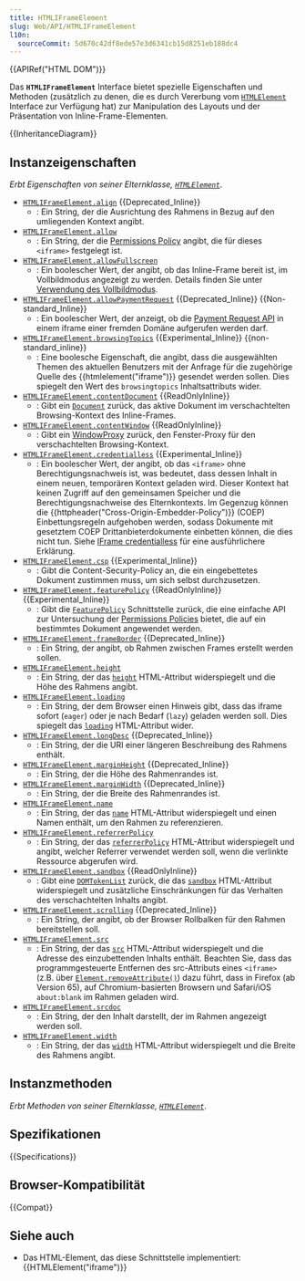 ```yaml
---
title: HTMLIFrameElement
slug: Web/API/HTMLIFrameElement
l10n:
  sourceCommit: 5d670c42df8ede57e3d6341cb15d8251eb188dc4
---
```


{{APIRef("HTML DOM")}}

Das **`HTMLIFrameElement`** Interface bietet spezielle Eigenschaften und Methoden (zusätzlich zu denen, die es durch Vererbung vom [`HTMLElement`](/de/docs/Web/API/HTMLElement) Interface zur Verfügung hat) zur Manipulation des Layouts und der Präsentation von Inline-Frame-Elementen.

{{InheritanceDiagram}}

## Instanzeigenschaften

_Erbt Eigenschaften von seiner Elternklasse, [`HTMLElement`](/de/docs/Web/API/HTMLElement)_.

- [`HTMLIFrameElement.align`](/de/docs/Web/API/HTMLIFrameElement/align) {{Deprecated_Inline}}
  - : Ein String, der die Ausrichtung des Rahmens in Bezug auf den umliegenden Kontext angibt.
- [`HTMLIFrameElement.allow`](/de/docs/Web/API/HTMLIFrameElement/allow)
  - : Ein String, der die [Permissions Policy](/de/docs/Web/HTTP/Permissions_Policy) angibt, die für dieses `<iframe>` festgelegt ist.
- [`HTMLIFrameElement.allowFullscreen`](/de/docs/Web/API/HTMLIFrameElement/allowFullscreen)
  - : Ein boolescher Wert, der angibt, ob das Inline-Frame bereit ist, im Vollbildmodus angezeigt zu werden. Details finden Sie unter [Verwendung des Vollbildmodus](/de/docs/Web/API/Fullscreen_API).
- [`HTMLIFrameElement.allowPaymentRequest`](/de/docs/Web/API/HTMLIFrameElement/allowPaymentRequest) {{Deprecated_Inline}} {{Non-standard_Inline}}
  - : Ein boolescher Wert, der anzeigt, ob die [Payment Request API](/de/docs/Web/API/Payment_Request_API) in einem iframe einer fremden Domäne aufgerufen werden darf.
- [`HTMLIFrameElement.browsingTopics`](/de/docs/Web/API/HTMLIFrameElement/browsingTopics) {{Experimental_Inline}} {{non-standard_inline}}
  - : Eine boolesche Eigenschaft, die angibt, dass die ausgewählten Themen des aktuellen Benutzers mit der Anfrage für die zugehörige Quelle des {{htmlelement("iframe")}} gesendet werden sollen. Dies spiegelt den Wert des `browsingtopics` Inhaltsattributs wider.
- [`HTMLIFrameElement.contentDocument`](/de/docs/Web/API/HTMLIFrameElement/contentDocument) {{ReadOnlyInline}}
  - : Gibt ein [`Document`](/de/docs/Web/API/Document) zurück, das aktive Dokument im verschachtelten Browsing-Kontext des Inline-Frames.
- [`HTMLIFrameElement.contentWindow`](/de/docs/Web/API/HTMLIFrameElement/contentWindow) {{ReadOnlyInline}}
  - : Gibt ein [WindowProxy](/de/docs/Glossary/WindowProxy) zurück, den Fenster-Proxy für den verschachtelten Browsing-Kontext.
- [`HTMLIFrameElement.credentialless`](/de/docs/Web/API/HTMLIFrameElement/credentialless) {{Experimental_Inline}}
  - : Ein boolescher Wert, der angibt, ob das `<iframe>` ohne Berechtigungsnachweis ist, was bedeutet, dass dessen Inhalt in einem neuen, temporären Kontext geladen wird. Dieser Kontext hat keinen Zugriff auf den gemeinsamen Speicher und die Berechtigungsnachweise des Elternkontexts. Im Gegenzug können die {{httpheader("Cross-Origin-Embedder-Policy")}} (COEP) Einbettungsregeln aufgehoben werden, sodass Dokumente mit gesetztem COEP Drittanbieterdokumente einbetten können, die dies nicht tun. Siehe [IFrame credentialless](/de/docs/Web/Security/IFrame_credentialless) für eine ausführlichere Erklärung.
- [`HTMLIFrameElement.csp`](/de/docs/Web/API/HTMLIFrameElement/csp) {{Experimental_Inline}}
  - : Gibt die Content-Security-Policy an, die ein eingebettetes Dokument zustimmen muss, um sich selbst durchzusetzen.
- [`HTMLIFrameElement.featurePolicy`](/de/docs/Web/API/HTMLIFrameElement/featurePolicy) {{ReadOnlyInline}} {{Experimental_Inline}}
  - : Gibt die [`FeaturePolicy`](/de/docs/Web/API/FeaturePolicy) Schnittstelle zurück, die eine einfache API zur Untersuchung der [Permissions Policies](/de/docs/Web/HTTP/Permissions_Policy) bietet, die auf ein bestimmtes Dokument angewendet werden.
- [`HTMLIFrameElement.frameBorder`](/de/docs/Web/API/HTMLIFrameElement/frameBorder) {{Deprecated_Inline}}
  - : Ein String, der angibt, ob Rahmen zwischen Frames erstellt werden sollen.
- [`HTMLIFrameElement.height`](/de/docs/Web/API/HTMLIFrameElement/height)
  - : Ein String, der das [`height`](/de/docs/Web/HTML/Element/iframe#height) HTML-Attribut widerspiegelt und die Höhe des Rahmens angibt.
- [`HTMLIFrameElement.loading`](/de/docs/Web/API/HTMLIFrameElement/loading)
  - : Ein String, der dem Browser einen Hinweis gibt, dass das iframe sofort (`eager`) oder je nach Bedarf (`lazy`) geladen werden soll.
    Dies spiegelt das [`loading`](/de/docs/Web/HTML/Element/iframe#loading) HTML-Attribut wider.
- [`HTMLIFrameElement.longDesc`](/de/docs/Web/API/HTMLIFrameElement/longDesc) {{Deprecated_Inline}}
  - : Ein String, der die URI einer längeren Beschreibung des Rahmens enthält.
- [`HTMLIFrameElement.marginHeight`](/de/docs/Web/API/HTMLIFrameElement/marginHeight) {{Deprecated_Inline}}
  - : Ein String, der die Höhe des Rahmenrandes ist.
- [`HTMLIFrameElement.marginWidth`](/de/docs/Web/API/HTMLIFrameElement/marginWidth) {{Deprecated_Inline}}
  - : Ein String, der die Breite des Rahmenrandes ist.
- [`HTMLIFrameElement.name`](/de/docs/Web/API/HTMLIFrameElement/name)
  - : Ein String, der das [`name`](/de/docs/Web/HTML/Element/iframe#name) HTML-Attribut widerspiegelt und einen Namen enthält, um den Rahmen zu referenzieren.
- [`HTMLIFrameElement.referrerPolicy`](/de/docs/Web/API/HTMLIFrameElement/referrerPolicy)
  - : Ein String, der das [`referrerPolicy`](/de/docs/Web/HTML/Element/iframe#referrerpolicy) HTML-Attribut widerspiegelt und angibt, welcher Referrer verwendet werden soll, wenn die verlinkte Ressource abgerufen wird.
- [`HTMLIFrameElement.sandbox`](/de/docs/Web/API/HTMLIFrameElement/sandbox) {{ReadOnlyInline}}
  - : Gibt eine [`DOMTokenList`](/de/docs/Web/API/DOMTokenList) zurück, die das [`sandbox`](/de/docs/Web/HTML/Element/iframe#sandbox) HTML-Attribut widerspiegelt und zusätzliche Einschränkungen für das Verhalten des verschachtelten Inhalts angibt.
- [`HTMLIFrameElement.scrolling`](/de/docs/Web/API/HTMLIFrameElement/scrolling) {{Deprecated_Inline}}
  - : Ein String, der angibt, ob der Browser Rollbalken für den Rahmen bereitstellen soll.
- [`HTMLIFrameElement.src`](/de/docs/Web/API/HTMLIFrameElement/src)
  - : Ein String, der das [`src`](/de/docs/Web/HTML/Element/iframe#src) HTML-Attribut widerspiegelt und die Adresse des einzubettenden Inhalts enthält. Beachten Sie, dass das programmgesteuerte Entfernen des src-Attributs eines `<iframe>` (z.B. über [`Element.removeAttribute()`](/de/docs/Web/API/Element/removeAttribute)) dazu führt, dass in Firefox (ab Version 65), auf Chromium-basierten Browsern und Safari/iOS `about:blank` im Rahmen geladen wird.
- [`HTMLIFrameElement.srcdoc`](/de/docs/Web/API/HTMLIFrameElement/srcdoc)
  - : Ein String, der den Inhalt darstellt, der im Rahmen angezeigt werden soll.
- [`HTMLIFrameElement.width`](/de/docs/Web/API/HTMLIFrameElement/width)
  - : Ein String, der das [`width`](/de/docs/Web/HTML/Element/iframe#width) HTML-Attribut widerspiegelt und die Breite des Rahmens angibt.

## Instanzmethoden

_Erbt Methoden von seiner Elternklasse, [`HTMLElement`](/de/docs/Web/API/HTMLElement)_.

## Spezifikationen

{{Specifications}}

## Browser-Kompatibilität

{{Compat}}

## Siehe auch

- Das HTML-Element, das diese Schnittstelle implementiert: {{HTMLElement("iframe")}}
